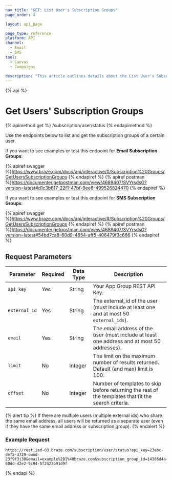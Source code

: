 ```yaml
---
nav_title: "GET: List User's Subscription Groups"
page_order: 4

layout: api_page

page_type: reference
platform: API
channel:
  - Email
  - SMS
tool:
  - Canvas
  - Campaigns

description: "This article outlines details about the List User's Subscription Groups Braze endpoint."
---
```

{% api %}
# Get Users' Subscription Groups
{% apimethod get %}
/subscription/user/status
{% endapimethod %}

Use the endpoints below to list and get the subscription groups of a certain user.

If you want to see examples or test this endpoint for __Email Subscription Groups__:

{% apiref swagger %}https://www.braze.com/docs/api/interactive/#/Subscription%20Groups/GetUsersSubscriptionGroups {% endapiref %}
{% apiref postman %}https://documenter.getpostman.com/view/4689407/SVYrsdsG?version=latest#d1c3b617-22f1-47bf-9ee8-499526824470 {% endapiref %}

If you want to see examples or test this endpoint for __SMS Subscription Groups__:

{% apiref swagger %}https://www.braze.com/docs/api/interactive/#/Subscription%20Groups/GetUsersSubscriptionGroups {% endapiref %}
{% apiref postman %}https://documenter.getpostman.com/view/4689407/SVYrsdsG?version=latest#54bd7ca8-60d9-4654-aff5-406479f3c666 {% endapiref %}


## Request Parameters

| Parameter | Required | Data Type | Description |
|---|---|---|---|
| `api_key`  | Yes | String | Your App Group REST API Key. |
| `external_id`  | Yes | String | The external_id of the user (must include at least one and at most 50 `external_ids`). |
| `email`  |  Yes | String | The email address of the user (must include at least one address and at most 50 addresses). |
| `limit` | No | Integer | The limit on the maximum number of results returned. Default (and max) limit is 100. |
| `offset`  |  No | Integer | Number of templates to skip before returning the rest of the templates that fit the search criteria. |

{% alert tip %}
If there are multiple users (multiple external ids) who share the same email address, all users will be returned as a separate user (even if they have the same email address or subscription group).
{% endalert %}

### Example Request

```
https://rest.iad-03.braze.com/subscription/user/status?api_key=23abc-def5-3729-owod-23f9f3j30&email=example%2B1%40braze.com&subscription_group_id=14386d4a-60dd-42e2-9c94-5f2423b91d9f
```
{% endapi %}
